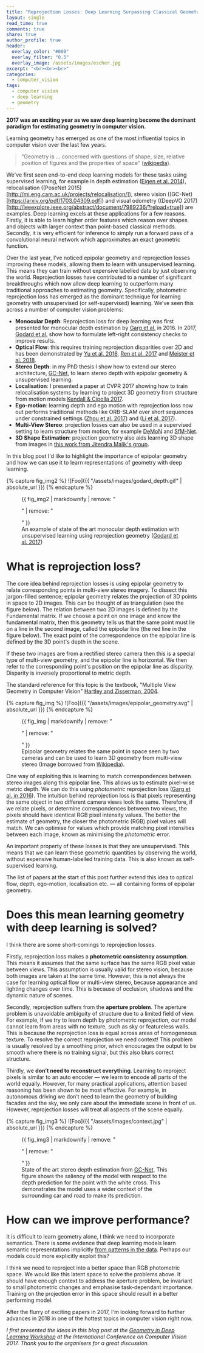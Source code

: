 ```yaml
---
title: "Reprojection Losses: Deep Learning Surpassing Classical Geometry in Computer Vision?"
layout: single
read_time: true
comments: true
share: true
author_profile: true
header:
  overlay_color: "#000"
  overlay_filter: "0.5"
  overlay_image: /assets/images/escher.jpg
excerpt: "<br><br><br>"
categories:
  - computer_vision
tags:
  - computer vision
  - deep learning
  - geometry
---
```


**2017 was an exciting year as we saw deep learning become the dominant paradigm for estimating geometry in computer vision.**

Learning geometry has emerged as one of the most influential topics in computer vision over the last few years. 

> "Geometry is ... concerned with questions of shape, size, relative position of figures and the properties of space” ([wikipedia](https://en.wikipedia.org/wiki/Geometry)).

We've first seen end-to-end deep learning models for these tasks using supervised learning, for example in depth estimation ([Eigen et al. 2014](https://cs.nyu.edu/~deigen/depth/)), relocalisation ((PoseNet 2015)[http://mi.eng.cam.ac.uk/projects/relocalisation/]), stereo vision ((GC-Net)[https://arxiv.org/pdf/1703.04309.pdf]) and visual odometry ((DeepVO 2017)[http://ieeexplore.ieee.org/abstract/document/7989236/?reload=true]) are examples.
Deep learning excels at these applications for a few reasons.
Firstly, it is able to learn higher order features which reason over shapes and objects with larger context than point-based classical methods.
Secondly, it is very efficient for inference to simply run a forward pass of a convolutional neural network which approximates an exact geometric function.

Over the last year, I’ve noticed epipolar geometry and reprojection losses improving these models, allowing them to learn with unsupervised learning.
This means they can train without expensive labelled data by just observing the world.
Reprojection losses have contributed to a number of significant breakthroughs which now allow deep learning to outperform many traditional approaches to estimating geometry. 
Specifically, photometric reprojection loss has emerged as the dominant technique for learning geometry with unsupervised (or self-supervised) learning. 
We’ve seen this across a number of computer vision problems:

 - **Monocular Depth**: Reprojection loss for deep learning was first presented for monocular depth estimation by [Garg et al.](https://arxiv.org/abs/1603.04992) in 2016. 
In 2017, [Godard et al.](https://arxiv.org/abs/1609.03677) show how to formulate left-right consistency checks to improve results.
 - **Optical Flow**: this requires training reprojection disparities over 2D and has been demonstrated by [Yu et al. 2016](https://arxiv.org/abs/1608.05842), [Ren et al. 2017](http://www.aaai.org/ocs/index.php/AAAI/AAAI17/paper/download/14388/13940) and [Meister et al. 2018](https://arxiv.org/abs/1711.07837).
 - **Stereo Depth**: in my PhD thesis I show how to extend our stereo architecture, [GC-Net](https://arxiv.org/abs/1703.04309), to learn stereo depth with epipolar geometry & unsupervised learning.
 - **Localisation**: I presented a paper at CVPR 2017 showing how to train relocalisation systems by learning to project 3D geometry from structure from motion models [Kendall & Cipolla 2017](https://arxiv.org/abs/1704.00390).
 - **Ego-motion**: learning depth and ego motion with reprojection loss now out performs traditional methods like ORB-SLAM over short sequences under constrained settings ([Zhou et al. 2017](https://people.eecs.berkeley.edu/~tinghuiz/projects/SfMLearner/)) and ([Li et al. 2017](https://arxiv.org/pdf/1709.06841.pdf)).
 - **Multi-View Stereo**: projection losses can also be used in a supervised setting to learn structure from motion, for example [DeMoN](http://openaccess.thecvf.com/content_cvpr_2017/papers/Ummenhofer_DeMoN_Depth_and_CVPR_2017_paper.pdf) and [SfM-Net](https://arxiv.org/abs/1704.07804).
 - **3D Shape Estimation**: projection geometry also aids learning 3D shape from images in [this work from Jitendra Malik's group](https://arxiv.org/pdf/1704.06254.pdf).

In this blog post I'd like to highlight the importance of epipolar geometry and how we can use it to learn representations of geometry with deep learning.

{% capture fig_img2 %}
![Foo]({{ "/assets/images/godard_depth.gif" | absolute_url }})
{% endcapture %}

<figure>
  {{ fig_img2 | markdownify | remove: "<p>" | remove: "</p>" }}
  <figcaption>An example of state of the art monocular depth estimation with unsupervised learning using reprojection geometry (<a href="https://arxiv.org/abs/1609.03677">Godard et al. 2017</a>)</figcaption>
</figure>

# What is reprojection loss?

The core idea behind reprojection losses is using epipolar geometry to relate corresponding points in multi-view stereo imagery.
To dissect this jargon-filled sentence; epipolar geometry relates the projection of 3D points in space to 2D images. 
This can be thought of as triangulation (see the figure below).
The relation between two 2D images is defined by the Fundamental matrix.
If we choose a point on one image and know the fundamental matrix, then this geometry tells us that the same point must lie on a line in the second image, called the epipolar line (the red line in the figure below).
The exact point of the correspondence on the epipolar line is defined by the 3D point's depth in the scene.

If these two images are from a rectified stereo camera then this is a special type of multi-view geometry, and the epipolar line is horizontal.
We then refer to the corresponding point's position on the epipolar line as disparity.
Disparity is inversely proportional to metric depth.

The standard reference for this topic is the textbook, "Multiple View Geometry in Computer Vision" [Hartley and Zisserman, 2004](http://www.robots.ox.ac.uk/~vgg/hzbook/).

{% capture fig_img %}
![Foo]({{ "/assets/images/epipolar_geometry.svg" | absolute_url }})
{% endcapture %}

<figure>
  {{ fig_img | markdownify | remove: "<p>" | remove: "</p>" }}
  <figcaption>Epipolar geometry relates the same point in space seen by two cameras and can be used to learn 3D geometry from multi-view stereo (Image borrowed from <a href="https://en.wikipedia.org/wiki/Epipolar_geometry">Wikipedia</a>).</figcaption>
</figure>

One way of exploiting this is learning to match correspondences between stereo images along this epipolar line.
This allows us to estimate pixel-wise metric depth.
We can do this using _photometric_ reprojection loss ([Garg et al. in 2016](https://arxiv.org/abs/1603.04992)).
The intuition behind reprojection loss is that pixels representing the same object in two different camera views look the same. 
Therefore, if we relate pixels, or determine correspondences between two views, the pixels should have identical RGB pixel intensity values.
The better the estimate of geometry, the closer the photometric (RGB) pixel values will match. 
We can optimise for values which provide matching pixel intensities between each image, known as minimising the _photometric_ error.

An important property of these losses is that they are unsupervised. 
This means that we can learn these geometric quantities by observing the world, without expensive human-labelled training data.
This is also known as self-supervised learning.

The list of papers at the start of this post further extend this idea to optical flow, depth, ego-motion, localisation etc. — all containing forms of epipolar geometry. 

# Does this mean learning geometry with deep learning is solved?

I think there are some short-comings to reprojection losses.

Firstly, reprojection loss makes a **photometric consistency assumption**. 
This means it assumes that the same surface has the same RGB pixel value between views. 
This assumption is usually valid for stereo vision, because both images are taken at the same time. 
However, this is not always the case for learning optical flow or multi-view stereo, because appearance and lighting changes over time. 
This is because of occlusion, shadows and the dynamic nature of scenes.

Secondly, reprojection suffers from the **aperture problem**.
The aperture problem is unavoidable ambiguity of structure due to a limited field of view. 
For example, if we try to learn depth by photometric reprojection, our model cannot learn from areas with no texture, such as sky or featureless walls. 
This is because the reprojection loss is equal across areas of homogeneous texture. To resolve the correct reprojection  we need context! 
This problem is usually resolved by a smoothing prior, which encourages the output to be smooth where there is no training signal, but this also blurs correct structure.

Thirdly, we **don’t need to reconstruct everything**. 
Learning to reproject pixels is similar to an auto encoder — we learn to encode all parts of the world equally. 
However, for many practical applications, attention based reasoning has been shown to be most effective. 
For example, in autonomous driving we don’t need to learn the geometry of building facades and the sky, we only care about the immediate scene in front of us. 
However, reprojection losses will treat all aspects of the scene equally.

{% capture fig_img3 %}
![Foo]({{ "/assets/images/context.jpg" | absolute_url }})
{% endcapture %}

<figure>
  {{ fig_img3 | markdownify | remove: "<p>" | remove: "</p>" }}
  <figcaption>State of the art stereo depth estimation from <a href="https://arxiv.org/abs/1703.04309">GC-Net</a>. This figure shows the saliency of the model with respect to the depth prediction for the point with the white cross. This demonstrates the model uses a wider context of the surrounding car and road to make its prediction. </figcaption>
</figure>

# How can we improve performance?

It is difficult to learn geometry alone, I think we need to incorporate semantics. 
There is some evidence that deep learning models learn semantic representations implicitly [from patterns in the data](https://arxiv.org/abs/1412.6856).
Perhaps our models could more explicitly exploit this?

I think we need to reproject into a better space than RGB photometric space. We would like this latent space to solve the problems above.
It should have enough context to address the aperture problem, be invariant to small photometric changes and emphasise task-dependant importance. 
Training on the projection error in this space should result in a better performing model. 

After the flurry of exciting papers in 2017, I'm looking forward to further advances in 2018 in one of the hottest topics in computer vision right now.




_I first presented the ideas in this blog post at the [Geometry in Deep Learning Workshop](https://sites.google.com/site/deepgeometry2017/) at the International Conference on Computer Vision 2017.
Thank you to the organisers for a great discussion._
